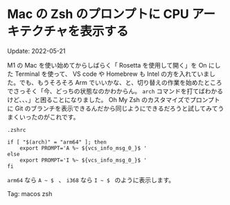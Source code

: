 # Mac の Zsh のプロンプトに CPU アーキテクチャを表示する

Update: 2022-05-21

M1 の Mac を使い始めてからしばらく「 Rosetta を使用して開く」を On にした Terminal を使って、 VS code や Homebrew も Intel の方を入れていました。でも、もうそろそろ Arm でいいかな、と、切り替えの作業を始めたところでさっそく「今、どっちの状態なのかわからん。 `arch` コマンドを打てばわかるけど、、、」と困ることになりました。 Oh My Zsh のカスタマイズでプロンプトに Git のブランチを表示できるんだから同じようにできるだろうと試してみてうまくいったのがこれです。

`.zshrc`

```
if [ "$(arch)" = "arm64" ]; then
    export PROMPT='A %~ ${vcs_info_msg_0_}$ '
else
    export PROMPT='I %~ ${vcs_info_msg_0_}$ '
fi
```

`arm64` なら `A ~ $ ` 、 `i368` なら `I ~ $ ` のように表示します。

Tag: macos zsh
